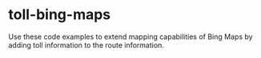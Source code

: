 # toll-bing-maps
Use these code examples to extend mapping capabilities of Bing Maps by adding toll information to the route information.
